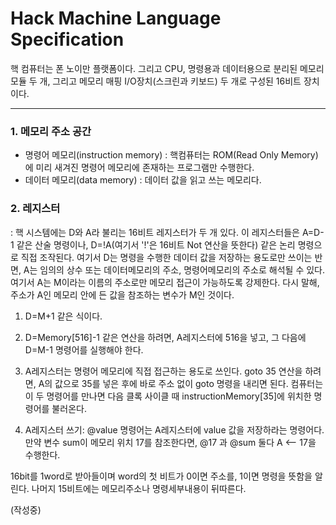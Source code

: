# Hack Machine Language Specification

핵 컴퓨터는 폰 노이만 플랫폼이다. 그리고 CPU, 명령용과 데이터용으로 분리된 메모리 모듈 두 개, 그리고 메모리 매핑 I/O장치(스크린과 키보드) 두 개로 구성된 16비트 장치이다.

-----
### 1. 메모리 주소 공간
- 명령어 메모리(instruction memory)
: 핵컴퓨터는 ROM(Read Only Memory)에 미리 새겨진 명령어 메모리에 존재하는 프로그램만 수행한다.
- 데이터 메모리(data memory)
: 데이터 값을 읽고 쓰는 메모리다.

### 2. 레지스터
: 핵 시스템에는 D와 A라 불리는 16비트 레지스터가 두 개 있다. 이 레지스터들은 A=D-1 같은 산술 명령이나, D=!A(여기서 '!'은 16비트 Not 연산을 뜻한다) 같은 논리 명령으로 직접 조작된다. 여기서 D는 명령을 수행한 데이터 값을 저장하는 용도로만 쓰이는 반면, A는 임의의 상수 또는 데이터메모리의 주소, 명령어메모리의 주소로 해석될 수 있다. 여기서 A는 M이라는 이름의 주소로만 메모리 접근이 가능하도록 강제한다. 다시 말해, 주소가 A인 메모리 안에 든 값을 참조하는 변수가 M인 것이다.
1) D=M+1 같은 식이다.
2) D=Memory[516]-1 같은 연산을 하려면, A레지스터에 516을 넣고, 그 다음에 D=M-1 명령어를 실행해야 한다.
3) A레지스터는 명령어 메모리에 직접 접근하는 용도로 쓰인다. goto 35 연산을 하려면, A의 값으로 35를 넣은 후에 바로 주소 없이 goto 명령을 내리면 된다. 컴퓨터는 이 두 명령어를 만나면 다음 클록 사이클 때 instructionMemory[35]에 위치한 명령어를 불러온다.

4) A레지스터 쓰기: @value 명령어는 A레지스터에 value 값을 저장하라는 명령어다. 만약 변수 sum이 메모리 위치 17를 참조한다면, @17 과 @sum 둘다 A <-- 17을 수행한다. 

16bit를 1word로 받아들이며 word의 첫 비트가 0이면 주소를, 1이면 명령을 뜻함을 알린다. 나머지 15비트에는 메모리주소나 명령세부내용이 뒤따른다.

(작성중)